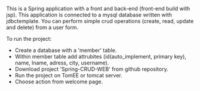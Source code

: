 This is a Spring application with a front and back-end (front-end build with jsp).
This application is connected to a mysql database written with jdbctemplate. 
You can perform simple crud operations (create, read, update and delete) from a user form. 

To run the project:
* Create a database with a 'member' table. 
* Within member table add attrubites (id(auto_implement, primary key), name, lname, adress, city, username). 
* Download project 'Spring-CRUD-WEB' from github repository. 
* Run the project on TomEE or tomcat server. 
* Choose action from welcome page. 

